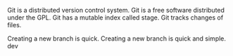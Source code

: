 Git is a distributed version control system.
Git is a free software distributed under the GPL.
Git has a mutable index called stage.
Git tracks changes of files.

Creating a new  branch is quick.
Creating a new branch is quick and simple.
dev
